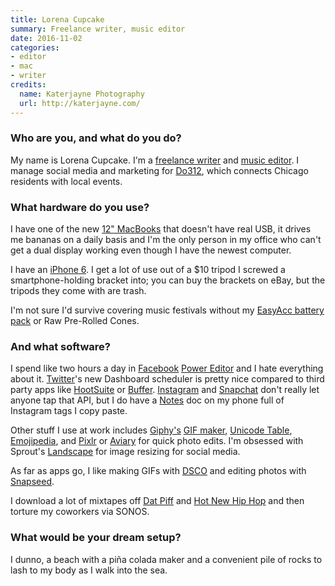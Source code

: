 ```yaml
---
title: Lorena Cupcake
summary: Freelance writer, music editor
date: 2016-11-02
categories:
- editor
- mac
- writer
credits:
  name: Katerjayne Photography
  url: http://katerjayne.com/
---
```


### Who are you, and what do you do?

My name is Lorena Cupcake. I'm a [freelance writer](https://lorenacupcake.contently.com/ "Lorena's writing.") and [music editor](https://storebrandsoda.com/ "Lorena's music writing."). I manage social media and marketing for [Do312](http://do312.com/ "A Chicago social activity site."), which connects Chicago residents with local events.

### What hardware do you use?

I have one of the new [12" MacBooks][macbook.2] that doesn't have real USB, it drives me bananas on a daily basis and I'm the only person in my office who can't get a dual display working even though I have the newest computer. 

I have an [iPhone 6][iphone-6]. I get a lot of use out of a $10 tripod I screwed a smartphone-holding bracket into; you can buy the brackets on eBay, but the tripods they come with are trash.

I'm not sure I'd survive covering music festivals without my [EasyAcc battery pack][6000mah-ultra-slim-power-bank] or Raw Pre-Rolled Cones.

### And what software?

I spend like two hours a day in [Facebook][] [Power Editor][power-editor] and I hate everything about it. [Twitter][]'s new Dashboard scheduler is pretty nice compared to third party apps like [HootSuite][] or [Buffer][]. [Instagram][instagram-ios] and [Snapchat][snapchat-ios] don't really let anyone tap that API, but I do have a [Notes][notes-ios] doc on my phone full of Instagram tags I copy paste.

Other stuff I use at work includes [Giphy's][giphy] [GIF maker][giphy-cam-ios], [Unicode Table](http://unicode-table.com/en/ "A site showing different Unicode characters."), [Emojipedia](http://emojipedia.org/ "An emoji lookup website."), and [Pixlr][] or [Aviary][] for quick photo edits. I'm obsessed with Sprout's [Landscape][] for image resizing for social media.

As far as apps go, I like making GIFs with [DSCO][dsco-ios] and editing photos with [Snapseed][snapseed-ios].

I download a lot of mixtapes off [Dat Piff](http://www.datpiff.com/ "A mixtape website.") and [Hot New Hip Hop](http://www.hotnewhiphop.com/ "A hip hop themed mixtape website.") and then torture my coworkers via SONOS.

### What would be your dream setup?

I dunno, a beach with a piña colada maker and a convenient pile of rocks to lash to my body as I walk into the sea.

[6000mah-ultra-slim-power-bank]: http://web.archive.org/web/20201026191341/https://www.easyacc.com/en/623-easyacc-6000mah-ultra-slim-power-bank-with-built-in-cable.html "An external phone battery."
[aviary]: http://web.archive.org/web/20200505031914/http://aviary.com/ "A web-based image editor."
[buffer]: https://buffer.com/ "A tool for sharing across multiple social networks."
[dsco-ios]: https://apps.apple.com/us/app/dsco-by-vsco/id1038318658 "A photo and GIF app."
[facebook]: https://www.facebook.com/ "A social networking site."
[giphy-cam-ios]: https://apps.apple.com/us/app/giphy-cam-the-gif-camera/id1017480918 "A GIF capturing app."
[giphy]: https://giphy.com/ "A GIF searching service."
[hootsuite]: https://www.hootsuite.com/ "A social media management service."
[instagram-ios]: https://apps.apple.com/us/app/instagram/id389801252 "A photo taking/sharing app."
[iphone-6]: https://en.wikipedia.org/wiki/IPhone_6 "A smartphone."
[landscape]: https://sproutsocial.com/landscape/ "A web-based image resizer."
[macbook.2]: https://en.wikipedia.org/wiki/MacBook_(2015_version) "A very thin 12 inch laptop."
[notes-ios]: https://en.wikipedia.org/wiki/Notes_(application) "A built-in note-taking app."
[pixlr]: https://pixlr.com/ "A web-based image editor."
[power-editor]: https://www.facebook.com/business/help/165119026899353 "Facebook's ad editor."
[snapchat-ios]: https://apps.apple.com/us/app/snapchat/id447188370 "An image chatting app."
[snapseed-ios]: https://apps.apple.com/us/app/snapseed/id439438619 "A photo app."
[twitter]: http://web.archive.org/web/20230525035323/https://twitter.com/ "An online micro-blogging platform."
